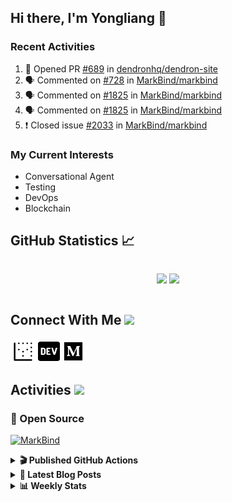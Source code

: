 ## Hi there, I'm Yongliang 👋

### Recent Activities

<!--START_SECTION:activity-->
1. 💪 Opened PR [#689](https://github.com/dendronhq/dendron-site/pull/689) in [dendronhq/dendron-site](https://github.com/dendronhq/dendron-site)
2. 🗣 Commented on [#728](https://github.com/MarkBind/markbind/issues/728) in [MarkBind/markbind](https://github.com/MarkBind/markbind)
3. 🗣 Commented on [#1825](https://github.com/MarkBind/markbind/issues/1825) in [MarkBind/markbind](https://github.com/MarkBind/markbind)
4. 🗣 Commented on [#1825](https://github.com/MarkBind/markbind/issues/1825) in [MarkBind/markbind](https://github.com/MarkBind/markbind)
5. ❗️ Closed issue [#2033](https://github.com/MarkBind/markbind/issues/2033) in [MarkBind/markbind](https://github.com/MarkBind/markbind)
<!--END_SECTION:activity-->

### My Current Interests

- Conversational Agent
- Testing
- DevOps
- Blockchain

## GitHub Statistics :chart_with_upwards_trend:
<div align="center">
<div style="display: flex; align-items: center; justify-content: center;">

[![](https://github-readme-stats-tlylt.vercel.app/api?username=tlylt&show_icons=true&theme=tokyonight&hide_border=true&locale=en)](https://github.com/tlylt)
[![](https://github-readme-streak-stats.herokuapp.com/?user=tlylt&theme=tokyonight&hide_border=true)](https://github.com/tlylt)
</div>
</div>

## Connect With Me <img src="https://media.giphy.com/media/2wh5K5yE3ulp3xgYcG/giphy-downsized.gif" width="30">

<a href="https://www.yongliangliu.com/" target="_blank"><img align="center" src="static/site-icon.png" alt="yongliangliu.com" height="40" width="40" /></a>
<a href="https://dev.to/tlylt" target="_blank"><img align="center" src="static/dev-badge.svg" alt="dev.to/tlylt" height="35" width="35" /></a>
<a href="https://tlylt.medium.com" target="_blank"><img align="center" src="static/medium.png" alt="tlylt.medium.com" height="35" width="35" /></a>

## Activities <img src="https://media.giphy.com/media/WUlplcMpOCEmTGBtBW/giphy.gif" width="30">

### 🔭 Open Source

[![MarkBind](https://github-readme-stats-tlylt.vercel.app/api/pin/?username=markbind&repo=markbind)](https://github.com/MarkBind/markbind)

<details>
<summary> <b>🎬 Published GitHub Actions </b> </summary>

[![install-graphviz](https://github-readme-stats-tlylt.vercel.app/api/pin/?username=tlylt&repo=install-graphviz)](https://github.com/tlylt/install-graphviz)

[![reposense-action](https://github-readme-stats-tlylt.vercel.app/api/pin/?username=tlylt&repo=reposense-action)](https://github.com/tlylt/reposense-action)

[![markbin-action](https://github-readme-stats-tlylt.vercel.app/api/pin/?username=markbind&repo=markbind-action)](https://github.com/MarkBind/markbind-action)

</details>

<details>
<summary> <b>📕 Latest Blog Posts</b> </summary>

<!-- BLOG-POST-LIST:START -->
- [Repository Pattern, Revisited](https://www.yongliangliu.com/blog/repository-pattern-revisited/)
- [Open Source Software &lpar;OSS&rpar; Developer Journey](https://www.yongliangliu.com/blog/oss-dev-logs/)
- [Crossing abstraction barrier between parent and child class](https://www.yongliangliu.com/blog/cross-abstraction-barrier-between-parent-child/)
- [Intermediate GitHub CI Workflow Walk Through](https://www.yongliangliu.com/blog/intermediate-github-ci-workflow-walk-through/)
- [RooFind](https://www.yongliangliu.com/blog/roofind/)
<!-- BLOG-POST-LIST:END -->

</details>

<details>
<summary> <b>📊 Weekly Stats</b> </summary>

<!--START_SECTION:waka-->
![Code Time](http://img.shields.io/badge/Code%20Time-614%20hrs%2016%20mins-blue)

**🐱 My GitHub Data** 

> 🏆 4,430 Contributions in the Year 2022
 > 
> 📦 321.8 kB Used in GitHub's Storage 
 > 
> 🚫 Not Opted to Hire
 > 
> 📜 137 Public Repositories 
 > 
> 🔑 25 Private Repositories  
 > 
**I'm an Early 🐤** 

```text
🌞 Morning    354 commits    ███████░░░░░░░░░░░░░░░░░░   28.46% 
🌆 Daytime    304 commits    ██████░░░░░░░░░░░░░░░░░░░   24.44% 
🌃 Evening    485 commits    █████████░░░░░░░░░░░░░░░░   38.99% 
🌙 Night      101 commits    ██░░░░░░░░░░░░░░░░░░░░░░░   8.12%

```
📅 **I'm Most Productive on Friday** 

```text
Monday       158 commits    ███░░░░░░░░░░░░░░░░░░░░░░   12.7% 
Tuesday      114 commits    ██░░░░░░░░░░░░░░░░░░░░░░░   9.16% 
Wednesday    193 commits    ████░░░░░░░░░░░░░░░░░░░░░   15.51% 
Thursday     191 commits    ███░░░░░░░░░░░░░░░░░░░░░░   15.35% 
Friday       260 commits    █████░░░░░░░░░░░░░░░░░░░░   20.9% 
Saturday     174 commits    ███░░░░░░░░░░░░░░░░░░░░░░   13.99% 
Sunday       154 commits    ███░░░░░░░░░░░░░░░░░░░░░░   12.38%

```


📊 **This Week I Spent My Time On** 

```text
⌚︎ Time Zone: Asia/Singapore

💬 Programming Languages: 
Markdown                 7 hrs 24 mins       ███████████░░░░░░░░░░░░░░   46.0% 
JavaScript               5 hrs 59 mins       █████████░░░░░░░░░░░░░░░░   37.22% 
JSON                     1 hr 1 min          █░░░░░░░░░░░░░░░░░░░░░░░░   6.33% 
Other                    27 mins             ░░░░░░░░░░░░░░░░░░░░░░░░░   2.86% 
YAML                     27 mins             ░░░░░░░░░░░░░░░░░░░░░░░░░   2.85%

```


 Last Updated on 09/12/2022 00:37:32 UTC
<!--END_SECTION:waka-->

</details>
